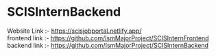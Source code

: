 # SCISInternBackend


Website Link :- https://scisjobportal.netlify.app/
<br>
frontend link :- https://github.com/IsmMajorProject/SCISInternFrontend
<br>
backend link :- https://github.com/IsmMajorProject/SCISInternBackend


